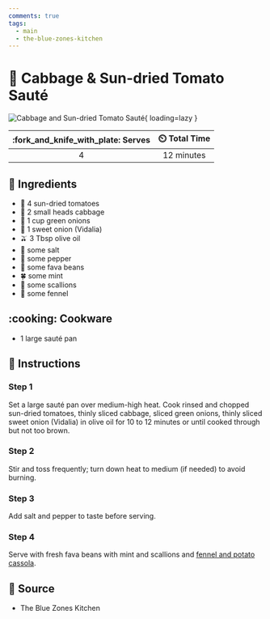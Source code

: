 ```yaml
---
comments: true
tags:
  - main
  - the-blue-zones-kitchen
---
```

# :leafy_green: Cabbage & Sun-dried Tomato Sauté

![Cabbage and Sun-dried Tomato Sauté](../assets/images/cabbage-and-sun-dried-tomato-sauté.jpg){ loading=lazy }

| :fork_and_knife_with_plate: Serves | :timer_clock: Total Time |
|:----------------------------------:|:-----------------------: |
| 4 | 12 minutes |

## :salt: Ingredients

- :tomato: 4 sun-dried tomatoes
- :leafy_green: 2 small heads cabbage
- :seedling: 1 cup green onions
- :onion: 1 sweet onion (Vidalia)
- :olive: 3 Tbsp olive oil
- :salt: some salt
- :salt: some pepper
- :canned_food: some fava beans
- :four_leaf_clover: some mint
- :onion: some scallions
- :leafy_green: some fennel

## :cooking: Cookware

- 1 large sauté pan

## :pencil: Instructions

### Step 1

Set a large sauté pan over medium-high heat. Cook rinsed and chopped sun-dried tomatoes, thinly sliced cabbage, sliced
green onions, thinly sliced sweet onion (Vidalia) in olive oil for 10 to 12 minutes or until cooked through but not too
brown.

### Step 2

Stir and toss frequently; turn down heat to medium (if needed) to avoid burning.

### Step 3

Add salt and pepper to taste before serving.

### Step 4

Serve with fresh fava beans with mint and scallions and [fennel and potato cassola][1].

## :link: Source

- The Blue Zones Kitchen

[1]: ../vegetarian/fennel-and-potato-cassola.md
